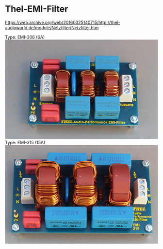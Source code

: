 # Thel-EMI-Filter  
  
https://web.archive.org/web/20160325140715/http://thel-audioworld.de/module/Netzfilter/Netzfilter.htm  
  
Type: EMI-306 (6A)  
<img src="pics/EMI-306.jpg">  
Type: EMI-315 (15A)    
<img src="pics/EMI-315.jpg">  
